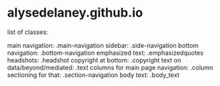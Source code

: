 # alysedelaney.github.io

list of classes:

main navigation: .main-navigation
sidebar: .side-navigation
bottom navigation: .bottom-navigation
emphasized text: .emphasizedquotes
headshots: .headshot
copyright at bottom: .copyright
text on data/beyond/mediated: .text
columns for main page navigation: .column
sectioning for that: .section-navigation
body text: .body_text
